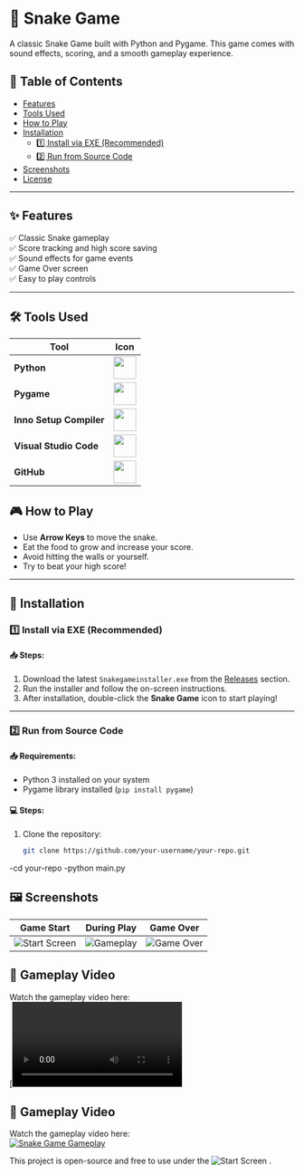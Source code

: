 # 🐍 Snake Game

A classic Snake Game built with Python and Pygame. This game comes with sound effects, scoring, and a smooth gameplay experience.

## 📑 Table of Contents
- [Features](#features)
- [Tools Used](#tools-used)
- [How to Play](#how-to-play)
- [Installation](#installation)
  - [1️⃣ Install via EXE (Recommended)](#1️⃣-install-via-exe-recommended)
  - [2️⃣ Run from Source Code](#2️⃣-run-from-source-code)
- [Screenshots](#screenshots)
- [License](#license)

---

## ✨ Features
✅ Classic Snake gameplay  
✅ Score tracking and high score saving  
✅ Sound effects for game events  
✅ Game Over screen  
✅ Easy to play controls  

---

## 🛠 Tools Used

| Tool                 | Icon |
|----------------------|------|
| **Python**           | <img src="https://img.icons8.com/color/48/000000/python.png" width="40"/> |
| **Pygame**           | <img src="https://www.pygame.org/docs/_static/pygame_tiny.png" width="40"/> |
| **Inno Setup Compiler** | <img src="https://img.icons8.com/color/48/000000/windows-10.png" width="40"/> |
| **Visual Studio Code** | <img src="https://img.icons8.com/color/48/000000/visual-studio-code-2019.png" width="40"/> |
| **GitHub**           | <img src="https://img.icons8.com/ios-glyphs/48/000000/github.png" width="40"/> |


## 🎮 How to Play
- Use **Arrow Keys** to move the snake.
- Eat the food to grow and increase your score.
- Avoid hitting the walls or yourself.
- Try to beat your high score!

---

## 💾 Installation

### 1️⃣ Install via EXE (Recommended)
#### 📥 Steps:
1. Download the latest `Snakegameinstaller.exe` from the [Releases](https://github.com/hamzza07x/Snake-game/releases/tag/release-v1) section.
2. Run the installer and follow the on-screen instructions.
3. After installation, double-click the **Snake Game** icon to start playing!

---

### 2️⃣ Run from Source Code
#### 📥 Requirements:
- Python 3 installed on your system
- Pygame library installed (`pip install pygame`)

#### 💻 Steps:
1. Clone the repository:
   ```bash
   git clone https://github.com/your-username/your-repo.git

-cd your-repo
-python main.py
## 🖼 Screenshots

| Game Start | During Play | Game Over |
|-----------|------------|----------|
| ![Start Screen](https://github.com/hamzza07x/Snake-game/blob/main/S1.png) | ![Gameplay](https://github.com/hamzza07x/Snake-game/blob/main/S2.png) | ![Game Over](https://github.com/hamzza07x/Snake-game/blob/main/S3.png) |

## 🎥 Gameplay Video

Watch the gameplay video here:  
[![Snake Game Gameplay](https://github.com/hamzza07x/Snake-game/blob/main/Gameplay.mkv)
## 🎥 Gameplay Video

Watch the gameplay video here:  
[![Snake Game Gameplay](https://img.youtube.com/vi/Ru5nGD7hUf0/0.jpg
)](https://www.youtube.com/watch?v=Ru5nGD7hUf0)



This project is open-source and free to use under the ![Start Screen](https://opensource.org/license/mit) .

